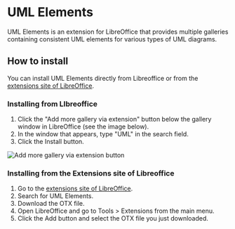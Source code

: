 # UML Elements
UML Elements is an extension for LibreOffice that provides multiple galleries containing consistent UML elements for various types of UML diagrams.

## How to install

You can install UML Elements directly from Libreoffice or from the [extensions site of LibreOffice](https://extensions.libreoffice.org/en/extensions/show/21647).

### Installing from LIbreoffice

1. Click the "Add more gallery via extension" button below the gallery window in LibreOffice (see the image below).
2. In the window that appears, type "UML" in the search field.
3. Click the Install button.

![Add more gallery via extension button](https://github.com/user-attachments/assets/8357135b-33af-4f6c-8701-639d7bd05e12)

### Installing from the Extensions site of Libreoffice

1. Go to the [extensions site of LibreOffice](https://extensions.libreoffice.org/en/extensions/show/21647).
2. Search for UML Elements.
3. Download the OTX file.
4. Open LibreOffice and go to Tools > Extensions from the main menu.
5. Click the Add button and select the OTX file you just downloaded.
